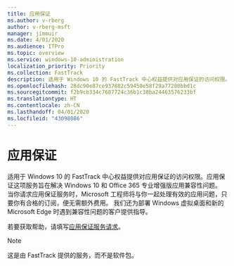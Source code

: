```yaml
---
title: 应用保证
ms.author: v-rberg
author: v-rberg-msft
manager: jimmuir
ms.date: 4/01/2020
ms.audience: ITPro
ms.topic: overview
ms.service: windows-10-administration
localization_priority: Priority
ms.collection: FastTrack
description: 适用于 Windows 10 的 FastTrack 中心权益提供对应用保证的访问权限。应用保证这项服务旨在解决 Windows 10 和 Office 365 专业增强版应用兼容性问题。
ms.openlocfilehash: 28dc90e87ce937882c59450e58f29a77280bbd1c
ms.sourcegitcommit: f2b9cb334c7687724c36b1c38ba24463576233bf
ms.translationtype: HT
ms.contentlocale: zh-CN
ms.lasthandoff: 04/01/2020
ms.locfileid: "43098086"
---
```

# <a name="app-assure"></a>应用保证

适用于 Windows 10 的 FastTrack 中心权益提供对应用保证的访问权限。应用保证这项服务旨在解决 Windows 10 和 Office 365 专业增强版应用兼容性问题。 当你请求应用保证服务时，Microsoft 工程师将与你一起处理有效的应用问题，只要你有合格的订阅，便无需额外费用。 我们还为部署 Windows 虚拟桌面和新的 Microsoft Edge 时遇到兼容性问题的客户提供指导。 

若要获取帮助，请填写[应用保证服务请求](https://go.microsoft.com/fwlink/?linkid=2022721)。

  > [!NOTE]
> 这是由 FastTrack 提供的服务，而不是软件包。
